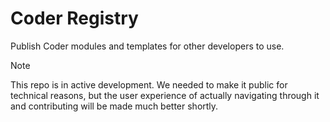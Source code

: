 # Coder Registry

Publish Coder modules and templates for other developers to use.


> [!NOTE]
> This repo is in active development. We needed to make it public for technical reasons, but the user experience of actually navigating through it and contributing will be made much better shortly.

